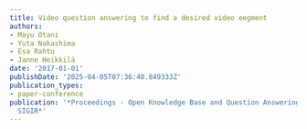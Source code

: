 ```yaml
---
title: Video question answering to find a desired video eegment
authors:
- Mayu Otani
- Yuta Nakashima
- Esa Rahtu
- Janne Heikkilä
date: '2017-01-01'
publishDate: '2025-04-05T07:36:40.849333Z'
publication_types:
- paper-conference
publication: '*Proceedings - Open Knowledge Base and Question Answering Workshop at
  SIGIR*'
---
```

